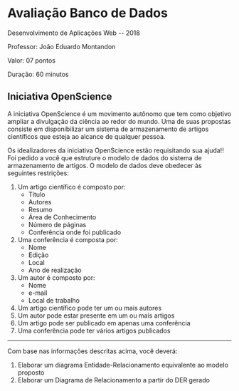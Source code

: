 # Avaliação Banco de Dados

Desenvolvimento de Aplicações Web -- 2018

Professor: João Eduardo Montandon

Valor: 07 pontos

Duração: 60 minutos

## Iniciativa OpenScience

A iniciativa OpenScience é um movimento autônomo que tem como objetivo ampliar a divulgação da ciência ao redor do mundo. Uma de suas propostas consiste em disponibilizar um sistema de armazenamento de artigos científicos que esteja ao alcance de qualquer pessoa.

Os idealizadores da iniciativa OpenScience estão requisitando sua ajuda!! Foi pedido a você que estruture o modelo de dados do sistema de armazenamento de artigos. O modelo de dados deve obedecer às seguintes restrições:

1. Um artigo científico é composto por:
    * Título
    * Autores
    * Resumo
    * Área de Conhecimento
    * Número de páginas
    * Conferência onde foi publicado
1. Uma conferência é composta por:
    * Nome
    * Edição
    * Local
    * Ano de realização
1. Um autor é composto por:
    * Nome
    * e-mail
    * Local de trabalho
1. Um artigo científico pode ter um ou mais autores
1. Um autor pode estar presente em um ou mais artigos
1. Um artigo pode ser publicado em apenas uma conferência
1. Uma conferência pode ter vários artigos publicados

---

Com base nas informações descritas acima, você deverá:

1. Elaborar um diagrama Entidade-Relacionamento equivalente ao modelo proposto
2. Elaborar um Diagrama de Relacionamento a partir do DER gerado